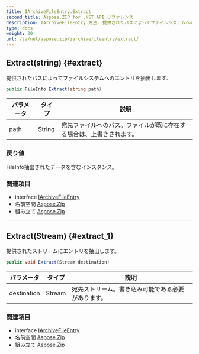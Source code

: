 ```yaml
---
title: IArchiveFileEntry.Extract
second_title: Aspose.ZIP for .NET API リファレンス
description: IArchiveFileEntry 方法. 提供されたパスによってファイルシステムへのエントリを抽出します.
type: docs
weight: 30
url: /ja/net/aspose.zip/iarchivefileentry/extract/
---
```

## Extract(string) {#extract}

提供されたパスによってファイルシステムへのエントリを抽出します.

```csharp
public FileInfo Extract(string path)
```

| パラメータ | タイプ | 説明 |
| --- | --- | --- |
| path | String | 宛先ファイルへのパス。ファイルが既に存在する場合は、上書きされます。 |

### 戻り値

FileInfo抽出されたデータを含むインスタンス。

### 関連項目

* interface [IArchiveFileEntry](../)
* 名前空間 [Aspose.Zip](../../iarchivefileentry/)
* 組み立て [Aspose.Zip](../../../)

---

## Extract(Stream) {#extract_1}

提供されたストリームにエントリを抽出します。

```csharp
public void Extract(Stream destination)
```

| パラメータ | タイプ | 説明 |
| --- | --- | --- |
| destination | Stream | 宛先ストリーム。書き込み可能である必要があります。 |

### 関連項目

* interface [IArchiveFileEntry](../)
* 名前空間 [Aspose.Zip](../../iarchivefileentry/)
* 組み立て [Aspose.Zip](../../../)


